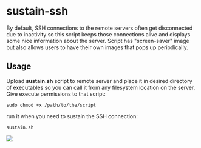 # sustain-ssh
By default, SSH connections to the remote servers often get disconnected due to inactivity so this script keeps those connections alive and displays some nice information about the server. Script has "screen-saver" image but also allows users to have their own images that pops up periodically.

## Usage
Upload **sustain.sh** script to remote server and place it in desired directory of executables so you can call it from any filesystem location on the server. Give execute permissions to that script:
```
sudo chmod +x /path/to/the/script
```
run it when you need to sustain the SSH connection:
```
sustain.sh
```
![](https://raw.githubusercontent.com/milanpantelic/sustain-ssh/master/sustain_usage.gif)

